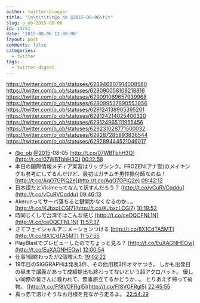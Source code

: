 ```yaml
---
author: twitter-blogger
title: "\n\t\t\t\t@o_ob @2015-08-06\t\t"
slug: o_ob-2015-08-06
id: 13741
date: '2015-08-06 12:00:00'
layout: post
comments: false
categories:
  - twitter
tags:
  - twitter-digest
---
```


https://twitter.com/o_ob/statuses/628946807914008580 https://twitter.com/o_ob/statuses/629090058109218816 https://twitter.com/o_ob/statuses/629091069657939968 https://twitter.com/o_ob/statuses/629099537890553856 https://twitter.com/o_ob/statuses/629124138905395201 https://twitter.com/o_ob/statuses/629124214025400320 https://twitter.com/o_ob/statuses/629124965111955456 https://twitter.com/o_ob/statuses/629231028771500032 https://twitter.com/o_ob/statuses/629287285993836544 https://twitter.com/o_ob/statuses/629289444521046017  

*   [@o_ob](https://twitter.com/o_ob) [@2015](https://twitter.com/2015)-08-05 [http://t.co/07WBTbhH3Q](http://t.co/07WBTbhH3Q) [00:12:58](https://twitter.com/o_ob/statuses/628946807914008580)
*   本日の国際情報メディア実習はリップシンク。FROZEN(アナ雪)のメイキングも参考にしてるんだけど、最初はガチムチ男性振付師なのね！ [http://t.co/AqO7GPiQ2e](http://t.co/AqO7GPiQ2e) [09:42:12](https://twitter.com/o_ob/statuses/629090058109218816)
*   日本語だとVisimeってなんて訳すんだろう？ [http://t.co/vCuRVCqddu](http://t.co/vCuRVCqddu) [09:46:13](https://twitter.com/o_ob/statuses/629091069657939968)
*   Akerunってサーバ落ちると鍵開かなくなるのか...。 [http://t.co/KJbxcLCGl7](http://t.co/KJbxcLCGl7) [10:19:52](https://twitter.com/o_ob/statuses/629099537890553856)
*   時同じくして台湾ではこんな感じ [http://t.co/ceDQCFNL1N](http://t.co/ceDQCFNL1N) [11:57:37](https://twitter.com/o_ob/statuses/629124138905395201)
*   さてフェイシャルアニメーションつける [http://t.co/8X1CdTA5MT](http://t.co/8X1CdTA5MT) [11:57:55](https://twitter.com/o_ob/statuses/629124214025400320)
*   PlayBlastでプレビューしたのでちょっと見る？ [http://t.co/EuXAGNHEOw](http://t.co/EuXAGNHEOw) [12:00:54](https://twitter.com/o_ob/statuses/629124965111955456)
*   仕事1個終わったが2個増えた [19:02:22](https://twitter.com/o_ob/statuses/629231028771500032)
*   19年目のSIGGRAPHは発表3件、その他用務3件オマケつき。 しかも出発日の昼まで講義があって成績提出も終わってないという超アクロバット。 優しい同僚の皆さんに救われて、無事旅立てるかどうか...。 とりあえず帰って荷物。 [http://t.co/Ff8VOFRgI5](http://t.co/Ff8VOFRgI5) [22:45:55](https://twitter.com/o_ob/statuses/629287285993836544)
*   真っ赤で溶けそうなお月様を見ながら走るよ。 [22:54:29](https://twitter.com/o_ob/statuses/629289444521046017)